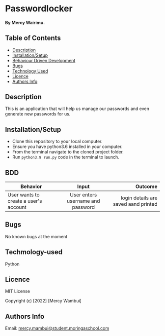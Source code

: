 # Passwordlocker
#### By Mercy Wairimu.

## Table of Contents

+ [Description](##description)
+ [Installation/Setup](##Installation/Setup)
+ [Behaviour Driven Development](#BDD)
+ [Bugs](##Bugs)
+ [Technology Used](##Technology-used)
+ [Licence](#licence)
+ [Authors Info](#author-Info)

## Description
This  is an application that will help us manage our passwords and even generate new passwords for us.
## Installation/Setup
* Clone this repository to your local computer.
* Ensure you have python3.6 installed in your computer.
* From the terminal navigate to the cloned project folder.
* Run ```python3.9 run.py``` code in the terminal to launch.
## BDD
| Behavior        | Input           | Outcome  |
| ------------- |:-------------:| -----:|
|User wants to create a user's account|User enters username and password|login details are saved aand printed|

## Bugs
No known bugs at the moment
## Techmology-used
Python
## Licence
MIT License

Copyright (c) [2022] [Mercy Wambui]
## Authors Info
Email: mercy.mambui@student.moringaschool.com
